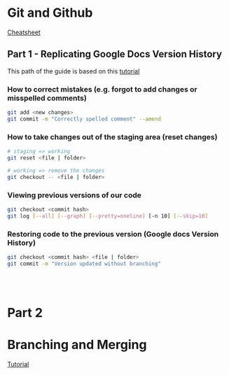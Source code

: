 # Git and Github

[Cheatsheet](https://supersimpledev.github.io/references/git-github-reference.pdf)

## Part 1 - Replicating Google Docs Version History

This path of the guide is based on this [tutorial](https://www.youtube.com/watch?v=hrTQipWp6co)

### How to correct mistakes (e.g. forgot to add changes or misspelled comments)

```bash
git add <new changes>
git commit -m "Correctly spelled comment" --amend
```

### How to take changes out of the staging area (reset changes)

```bash
# staging => working
git reset <file | folder>

# working => remove the changes
git checkout -- <file | folder>
```

### Viewing previous versions of our code

```bash
git checkout <commit hash>
git log [--all] [--graph] [--pretty=oneline] [-n 10] [--skip=10]
```

### Restoring code to the previous version (Google docs Version History)

```bash
git checkout <commit hash> <file | folder>
git commit -m "Version updated without branching"
```

<br>
<br>

# Part 2




# Branching and Merging


[Tutorial](https://www.youtube.com/watch?v=Q1kHG842HoI)